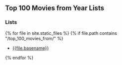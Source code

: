 ## Top 100 Movies from Year Lists

### Lists


{% for file in site.static_files %}
  {% if file.path contains "/top_100_movies_from/" %}
  - [{{file.basename}}](https://silentdot.github.io/rottentomatoes_radarr_lists/top_100_movies_from/{{file.name}})

{% endfor %}
